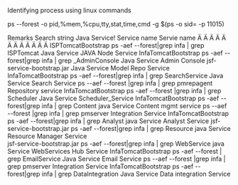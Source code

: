 
Identifying process using linux commands

ps --forest -o pid,%mem,%cpu,tty,stat,time,cmd -g $(ps -o sid= -p 11015)

Remarks	Search string 	Java Service!	Service name	Servie name
Ä	Ä	Ä	Ä	Ä	Ä
Ä	Ä	Ä	Ä	Ä	Ä
ISPTomcatBootstrap	ps -aef --forest|grep infa | grep ISPTomcat	Java Service	JAVA	Node Service
InfaTomcatBootstrap	ps -aef --forest|grep infa | grep _AdminConsole	Java Service	 	Admin Console
 jsf-service-bootstrap.jar	 	Java Service		Model Repo Service
InfaTomcatBootstrap	ps -aef --forest|grep infa | grep SearchService	Java Service		Search Service
 	ps --aef --forest |grep infa | grep pmrepagent	 	 	Repository service
InfaTomcatBootstrap	ps -aef --forest |grep infa | grep Scheduler	Java Service	 	Scheduler_Service
InfaTomcatBootstrap	ps -aef --forest|grep infa | grep Content	java Service		Content mgmt service
 	ps --aef --forest |grep infa | grep pmserver	 	 	Integration Service
InfaTomcatBootstrap	ps -aef --forest|grep infa | grep Analyst	java Service		Analyst Service
jsf-service-bootstrap.jar	ps -aef --forest|grep infa | grep Resource	java Service	 	Resource Manager Service	 
jsf-service-bootstrap.jar	ps -aef --forest|grep infa | grep WebService	java Service		WebServices Hub Service
InfaTomcatBootstrap	ps -aef --forest | grep EmailService	Java Service		Email Service
 	ps --aef --forest |grep infa | grep pmserver	 	 	Integration Service
InfaTomcatBootstrap	ps -aef --forest|grep infa | grep DataIntegration	Java Service		Data integration Service	 
